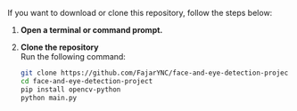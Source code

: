 If you want to download or clone this repository, follow the steps below:

1. **Open a terminal or command prompt.**

2. **Clone the repository**  
   Run the following command:
   ```bash
   git clone https://github.com/FajarYNC/face-and-eye-detection-project.git
   cd face-and-eye-detection-project
   pip install opencv-python
   python main.py
